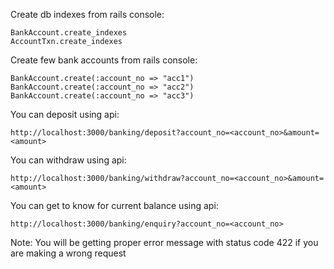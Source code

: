 Create db indexes from rails console:
```
BankAccount.create_indexes
AccountTxn.create_indexes
```

Create few bank accounts from rails console:
```
BankAccount.create(:account_no => "acc1")
BankAccount.create(:account_no => "acc2")
BankAccount.create(:account_no => "acc3")
```

You can deposit using api:
```
http://localhost:3000/banking/deposit?account_no=<account_no>&amount=<amount>
```

You can withdraw using api:
```
http://localhost:3000/banking/withdraw?account_no=<account_no>&amount=<amount>
```

You can get to know for current balance using api:
```
http://localhost:3000/banking/enquiry?account_no=<account_no>
```

Note: You will be getting proper error message with status code 422 if you are making a wrong request

